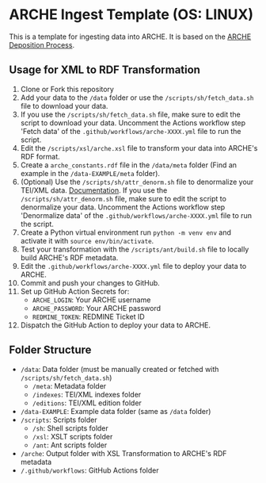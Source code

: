 # ARCHE Ingest Template (OS: LINUX)

This is a template for ingesting data into ARCHE. It is based on the [ARCHE Deposition Process](https://arche.acdh.oeaw.ac.at/browser/deposition-process/).

## Usage for XML to RDF Transformation

1. Clone or Fork this repository
2. Add your data to the `/data` folder or use the `/scripts/sh/fetch_data.sh` file to download your data.
3. If you use the `/scripts/sh/fetch_data.sh` file, make sure to edit the script to download your data. Uncomment the Actions workflow step 'Fetch data' of the `.github/workflows/arche-XXXX.yml` file to run the script.
4. Edit the `/scripts/xsl/arche.xsl` file to transform your data into ARCHE's RDF format.
5. Create a `arche_constants.rdf` file in the `/data/meta` folder (Find an example in the `/data-EXAMPLE/meta` folder).
6. (Optional) Use the `/scripts/sh/attr_denorm.sh` file to denormalize your TEI/XML data. [Documentation](https://github.com/acdh-oeaw/acdh-tei-pyutils). If you use the `/scripts/sh/attr_denorm.sh` file, make sure to edit the script to denormalize your data. Uncomment the Actions workflow step 'Denormalize data' of the `.github/workflows/arche-XXXX.yml` file to run the script.
7. Create a Python virtual environment run `python -m venv env` and activate it with `source env/bin/activate`. 
7. Test your transformation with the `/scripts/ant/build.sh` file to locally build ARCHE's RDF metadata.
8. Edit the `.github/workflows/arche-XXXX.yml` file to deploy your data to ARCHE.
9. Commit and push your changes to GitHub.
10. Set up GitHub Action Secrets for:
    - `ARCHE_LOGIN`: Your ARCHE username
    - `ARCHE_PASSWORD`: Your ARCHE password
    - `REDMINE_TOKEN`: REDMINE Ticket ID
11. Dispatch the GitHub Action to deploy your data to ARCHE.

## Folder Structure

* `/data`: Data folder (must be manually created or fetched with `/scripts/sh/fetch_data.sh`)
  * `/meta`: Metadata folder
  * `/indexes`: TEI/XML indexes folder
  * `/editions`: TEI/XML edition folder
* `/data-EXAMPLE`: Example data folder (same as `/data` folder)
* `/scripts`: Scripts folder
  * `/sh`: Shell scripts folder
  * `/xsl`: XSLT scripts folder
  * `/ant`: Ant scripts folder
* `/arche`: Output folder with XSL Transformation to ARCHE's RDF metadata
* `/.github/workflows`: GitHub Actions folder